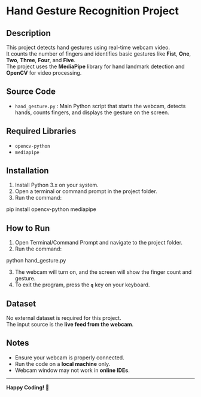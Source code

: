 # Hand Gesture Recognition Project

## Description
This project detects hand gestures using real-time webcam video.  
It counts the number of fingers and identifies basic gestures like **Fist**, **One**, **Two**, **Three**, **Four**, and **Five**.  
The project uses the **MediaPipe** library for hand landmark detection and **OpenCV** for video processing.

## Source Code
- `hand_gesture.py` : Main Python script that starts the webcam, detects hands, counts fingers, and displays the gesture on the screen.

## Required Libraries
- `opencv-python`
- `mediapipe`

## Installation
1. Install Python 3.x on your system.
2. Open a terminal or command prompt in the project folder.
3. Run the command:


pip install opencv-python mediapipe



## How to Run
1. Open Terminal/Command Prompt and navigate to the project folder.
2. Run the command:


python hand\_gesture.py


3. The webcam will turn on, and the screen will show the finger count and gesture.
4. To exit the program, press the **`q`** key on your keyboard.

## Dataset
No external dataset is required for this project.  
The input source is the **live feed from the webcam**.

## Notes
- Ensure your webcam is properly connected.
- Run the code on a **local machine** only.
- Webcam window may not work in **online IDEs**.

---

**Happy Coding! 🎉**
